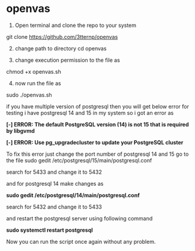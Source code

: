 # openvas

1. Open terminal and clone the repo to your system 

git clone https://github.com/3tternp/openvas

2. change path to directory 
cd openvas 

3. change execution permission to the file as 

chmod +x openvas.sh 

4. now run the file as 

sudo ./openvas.sh 

if you have multiple version of postgresql then you will get below error for testing i have postgresql 14 and 15 in my system so i got an error as 

__[-] ERROR: The default PostgreSQL version (14) is not 15 that is required by libgvmd__


__[-] ERROR: Use pg_upgradecluster to update your PostgreSQL cluster__

To fix this error just change the port number of postgresql 14 and 15 go to the file 
sudo gedit /etc/postgresql/15/main/postgresql.conf 

search for 5433 and change it to 5432 

and for postgresql 14 make changes as 

__sudo gedit /etc/postgresql/14/main/postgresql.conf__

search for 5432 and change it to 5433 

and restart the postgresql server using following command 

__sudo systemctl restart postgresql__

Now you can run the script once again without any problem. 
